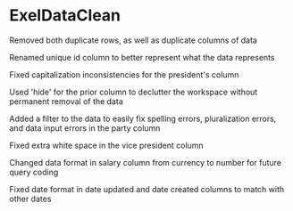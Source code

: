 # ExelDataClean
Removed both duplicate rows, as well as duplicate columns of data

Renamed unique id column to better represent what the data represents

Fixed capitalization inconsistencies for the president's column

Used 'hide' for the prior column to declutter the workspace without permanent removal of the data

Added a filter to the data to easily fix spelling errors, pluralization errors, and data input errors in the party column

Fixed extra white space in the vice president column

Changed data format in salary column from currency to number for future query coding

Fixed date format in date updated and date created columns to match with other dates

